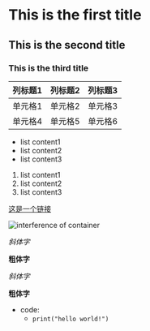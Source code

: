 # This is the first title
## This is the second title

### This is the third title

| 列标题1 | 列标题2 | 列标题3 |
| ------ | ------ | ------ |
| 单元格1 | 单元格2 | 单元格3 |
| 单元格4 | 单元格5 | 单元格6 |

- list content1
- list content2
- list content3

1. list content1
2. list content2
3. list content3

[这是一个链接](https://example.com)

![interference of container](../logs/log1/myplot.svg)

*斜体字*

**粗体字**


_斜体字_

**粗体字**

- code:
  - ``print("hello world!")``